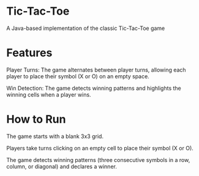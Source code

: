 <h1>Tic-Tac-Toe</h1>
<p>A Java-based implementation of the classic Tic-Tac-Toe game</p>

<h1>Features</h1>
<p>Player Turns: The game alternates between player turns, allowing each player to place their symbol (X or O) on an empty space.</p>
<p>Win Detection: The game detects winning patterns and highlights the winning cells when a player wins.</p>

<h1>How to Run</h1>
<p>The game starts with a blank 3x3 grid.</p>
<p>Players take turns clicking on an empty cell to place their symbol (X or O).</p>
<p>The game detects winning patterns (three consecutive symbols in a row, column, or diagonal) and declares a winner.</p>
